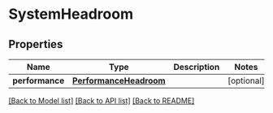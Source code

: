 # SystemHeadroom

## Properties
Name | Type | Description | Notes
------------ | ------------- | ------------- | -------------
**performance** | [**PerformanceHeadroom**](PerformanceHeadroom.md) |  | [optional] 

[[Back to Model list]](../README.md#documentation-for-models) [[Back to API list]](../README.md#documentation-for-api-endpoints) [[Back to README]](../README.md)


